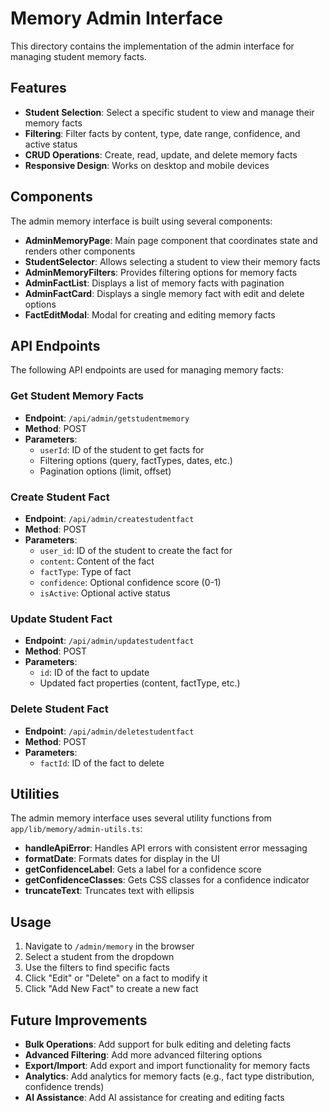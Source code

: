 # Memory Admin Interface

This directory contains the implementation of the admin interface for managing student memory facts.

## Features

- **Student Selection**: Select a specific student to view and manage their memory facts
- **Filtering**: Filter facts by content, type, date range, confidence, and active status
- **CRUD Operations**: Create, read, update, and delete memory facts
- **Responsive Design**: Works on desktop and mobile devices

## Components

The admin memory interface is built using several components:

- **AdminMemoryPage**: Main page component that coordinates state and renders other components
- **StudentSelector**: Allows selecting a student to view their memory facts
- **AdminMemoryFilters**: Provides filtering options for memory facts
- **AdminFactList**: Displays a list of memory facts with pagination
- **AdminFactCard**: Displays a single memory fact with edit and delete options
- **FactEditModal**: Modal for creating and editing memory facts

## API Endpoints

The following API endpoints are used for managing memory facts:

### Get Student Memory Facts
- **Endpoint**: `/api/admin/getstudentmemory`
- **Method**: POST
- **Parameters**: 
  - `userId`: ID of the student to get facts for
  - Filtering options (query, factTypes, dates, etc.)
  - Pagination options (limit, offset)

### Create Student Fact
- **Endpoint**: `/api/admin/createstudentfact`
- **Method**: POST
- **Parameters**:
  - `user_id`: ID of the student to create the fact for
  - `content`: Content of the fact
  - `factType`: Type of fact
  - `confidence`: Optional confidence score (0-1)
  - `isActive`: Optional active status

### Update Student Fact
- **Endpoint**: `/api/admin/updatestudentfact`
- **Method**: POST
- **Parameters**:
  - `id`: ID of the fact to update
  - Updated fact properties (content, factType, etc.)

### Delete Student Fact
- **Endpoint**: `/api/admin/deletestudentfact`
- **Method**: POST
- **Parameters**:
  - `factId`: ID of the fact to delete

## Utilities

The admin memory interface uses several utility functions from `app/lib/memory/admin-utils.ts`:

- **handleApiError**: Handles API errors with consistent error messaging
- **formatDate**: Formats dates for display in the UI
- **getConfidenceLabel**: Gets a label for a confidence score
- **getConfidenceClasses**: Gets CSS classes for a confidence indicator
- **truncateText**: Truncates text with ellipsis

## Usage

1. Navigate to `/admin/memory` in the browser
2. Select a student from the dropdown
3. Use the filters to find specific facts
4. Click "Edit" or "Delete" on a fact to modify it
5. Click "Add New Fact" to create a new fact

## Future Improvements

- **Bulk Operations**: Add support for bulk editing and deleting facts
- **Advanced Filtering**: Add more advanced filtering options
- **Export/Import**: Add export and import functionality for memory facts
- **Analytics**: Add analytics for memory facts (e.g., fact type distribution, confidence trends)
- **AI Assistance**: Add AI assistance for creating and editing facts 